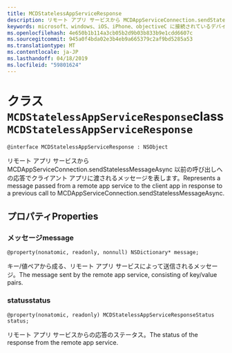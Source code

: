 ```yaml
---
title: MCDStatelessAppServiceResponse
description: リモート アプリ サービスから MCDAppServiceConnection.sendStatelessMessageAsync 以前の呼び出しへの応答でクライアント アプリに渡されるメッセージを表します。
keywords: microsoft、windows、iOS、iPhone、objectiveC に接続されているデバイス、プロジェクトのローマ
ms.openlocfilehash: 4e650b1b114a3cb05b2d9b03b833b9e1cdd6607c
ms.sourcegitcommit: 945a0f4bda02e3b4eb9a665379c2af9bd5285a53
ms.translationtype: MT
ms.contentlocale: ja-JP
ms.lasthandoff: 04/18/2019
ms.locfileid: "59801624"
---
```

# <a name="class-mcdstatelessappserviceresponse"></a><span data-ttu-id="14738-104">クラス `MCDStatelessAppServiceResponse`</span><span class="sxs-lookup"><span data-stu-id="14738-104">class `MCDStatelessAppServiceResponse`</span></span> 

```
@interface MCDStatelessAppServiceResponse : NSObject
```  

<span data-ttu-id="14738-105">リモート アプリ サービスから MCDAppServiceConnection.sendStatelessMessageAsync 以前の呼び出しへの応答でクライアント アプリに渡されるメッセージを表します。</span><span class="sxs-lookup"><span data-stu-id="14738-105">Represents a message passed from a remote app service to the client app in response to a previous call to MCDAppServiceConnection.sendStatelessMessageAsync.</span></span>


## <a name="properties"></a><span data-ttu-id="14738-106">プロパティ</span><span class="sxs-lookup"><span data-stu-id="14738-106">Properties</span></span>

### <a name="message"></a><span data-ttu-id="14738-107">メッセージ</span><span class="sxs-lookup"><span data-stu-id="14738-107">message</span></span>
`@property(nonatomic, readonly, nonnull) NSDictionary* message;`

<span data-ttu-id="14738-108">キー/値ペアから成る、リモート アプリ サービスによって送信されるメッセージ。</span><span class="sxs-lookup"><span data-stu-id="14738-108">The message sent by the remote app service, consisting of key/value pairs.</span></span>

### <a name="status"></a><span data-ttu-id="14738-109">status</span><span class="sxs-lookup"><span data-stu-id="14738-109">status</span></span>
`@property(nonatomic, readonly) MCDStatelessAppServiceResponseStatus status;`

<span data-ttu-id="14738-110">リモート アプリ サービスからの応答のステータス。</span><span class="sxs-lookup"><span data-stu-id="14738-110">The status of the response from the remote app service.</span></span>


